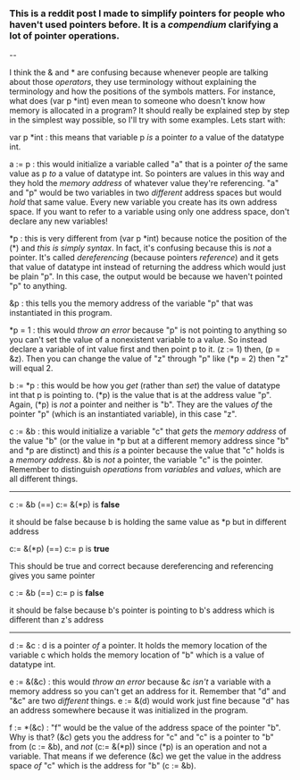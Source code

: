 ### This is a reddit post I made to simplify pointers for people who haven't used pointers before. It is a *compendium* clarifying a lot of pointer operations.

--

I think the & and \* are confusing because whenever people are talking about those *operators*, they use terminology without explaining the terminology and how the positions of the symbols matters. For instance, what does (var p \*int) even mean to someone who doesn't know how memory is allocated in a program? It should really be explained step by step in the simplest way possible, so I'll try with some examples. Lets start with:

var p \*int   : this means that variable p *is* a pointer *to* a value of the datatype int. 

a := p   : this would initialize a variable called "a" that is a pointer *of* the same value as p *to* a value of datatype int. So pointers are values in this way and they hold the *memory address* of whatever value they're referencing. "a" and "p" would be two variables in two *different* address spaces but would *hold* that same value. Every new variable you create has its own address space. If you want to refer to a variable using only one address space, don't declare any new variables!

\*p   : this is very different from (var p \*int) because notice the position of the (\*) and *this is simply syntax*. In fact, it's confusing because this is *not* a pointer. It's called *dereferencing* (because pointers *reference*) and it gets that value of datatype int instead of returning the address which would just be plain "p". In this case, the output would be <nil> because we haven't pointed "p" to anything.

&p   : this tells you the memory address of the variable "p" that was instantiated in this program.

\*p = 1   : this would *throw an error* because "p" is not pointing to anything so you can't set the value of a nonexistent variable to a value. So instead declare a variable of int value first and then point p to it. (z := 1) then, (p = &z). Then you can change the value of "z" through "p" like (\*p = 2) then "z" will equal 2.

b := \*p   : this would be how you *get* (rather than *set*) the value of datatype int that p is pointing to. (\*p) is the value that is at the address value "p". Again, (\*p) is *not* a pointer and neither is "b". They are the values *of* the pointer "p" (which is an instantiated variable), in this case "z".

c := &b : this would initialize a variable "c" that *gets* the *memory address* of the value "b" (or the value in \*p but at a different memory address since "b" and \*p are distinct) and this *is* a pointer because the value that "c" holds is a *memory address*. &b is *not* a pointer, the variable "c" is the pointer. Remember to distinguish *operations* from *variables* and *values*, which are all different things.

***

c := &b (==) c:= &(\*p) is **false**

it should be false because b is holding the same value as \*p but in different address

c:= &(\*p) (==) c:= p is **true**

This should be true and correct because dereferencing and referencing gives you same pointer

c := &b (==) c:= p is **false**

it should be false because b's pointer is pointing to b's address which is different than z's address

****

d := &c   : d is a pointer *of* a pointer. It holds the memory location of the variable c which holds the memory location of "b" which is a value of datatype int. 

e := &(&c)   : this would *throw an error* because &c *isn't* a variable with a memory address so you can't get an address for it. Remember that "d" and "&c" are two *different* things. e := &(d) would work just fine because "d" has an address somewhere because it was initialized in the program.

f := \*(&c)   : "f" would be the value of the address space of the pointer "b". Why is that? (&c) gets you the address for "c" and "c" is a pointer to "b" from (c := &b), and *not* (c:= &(\*p)) since (\*p) is an operation and not a variable. That means if we deference (&c) we get the value in the address space *of* "c" which is the address for "b" (c := &b).
